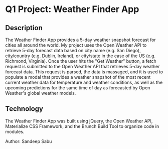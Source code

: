 # Q1 Project: Weather Finder App

## Description

The Weather Finder App provides a 5-day weather snapshot forecast for cities all around the world.  My project uses the Open Weather API to retrieve 5-day forecast data based on city name (e.g. San Diego), city/country (e.g. Dublin, Ireland), or city/state in the case of the US (e.g. Richmond, Virginia).  Once the user hits the "Get Weather" button, a fetch request is submitted to the Open Weather API that retrieves 5-day weather forecast data.  This request is parsed, the data is massaged, and it is used to populate a modal that provides a weather snapshot of the most recent current weather data for temperature and weather conditions, as well as the upcoming predictions for the same time of day as forecasted by Open Weather's global weather models.

## Technology

The Weather Finder App was built using jQuery, the Open Weather API, Materialize CSS Framework, and the Brunch Build Tool to organize code in modules.  

Author:  Sandeep Sabu  
